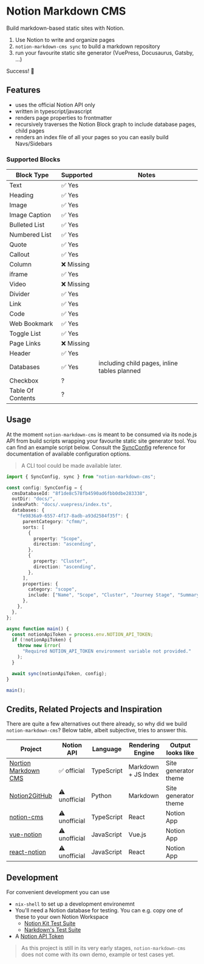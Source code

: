 # Notion Markdown CMS

Build markdown-based static sites with Notion.

1. Use Notion to write and organize pages
2. `notion-markdown-cms sync` to build a markdown repository
3. run your favourite static site generator (VuePress, Docusaurus, Gatsby, ...)

Success! 🚀

## Features

- uses the official Notion API only
- written in typescript/javascript
- renders page properties to frontmatter
- recursively traverses the Notion Block graph to include database pages, child pages
- renders an index file of all your pages so you can easily build Navs/Sidebars

### Supported Blocks

| Block Type        | Supported  | Notes                                        |
| ----------------- | ---------- | -------------------------------------------- |
| Text              | ✅ Yes     |                                              |
| Heading           | ✅ Yes     |                                              |
| Image             | ✅ Yes     |                                              |
| Image Caption     | ✅ Yes     |                                              |
| Bulleted List     | ✅ Yes     |                                              |
| Numbered List     | ✅ Yes     |                                              |
| Quote             | ✅ Yes     |                                              |
| Callout           | ✅ Yes     |                                              |
| Column            | ❌ Missing |                                              |
| iframe            | ✅ Yes     |                                              |
| Video             | ❌ Missing |                                              |
| Divider           | ✅ Yes     |                                              |
| Link              | ✅ Yes     |                                              |
| Code              | ✅ Yes     |                                              |
| Web Bookmark      | ✅ Yes     |                                              |
| Toggle List       | ✅ Yes     |                                              |
| Page Links        | ❌ Missing |                                              |
| Header            | ✅ Yes     |                                              |
| Databases         | ✅ Yes     | including child pages, inline tables planned |
| Checkbox          | ?          |                                              |
| Table Of Contents | ?          |                                              |

## Usage

At the moment `notion-markdown-cms` is meant to be consumed via its node.js API from build scripts
wrapping your favourite static site generator tool. You can find an example
script below. Consult the [SyncConfig](./src/SyncConfig.ts) reference for documentation of available configuration options.

> A CLI tool could be made available later.

```typescript
import { SyncConfig, sync } from "notion-markdown-cms";

const config: SyncConfig = {
  cmsDatabaseId: "8f1de8c578fb4590ad6fbb0dbe283338",
  outDir: "docs/",
  indexPath: "docs/.vuepress/index.ts",
  databases: {
    "fe9836a9-6557-4f17-8adb-a93d2584f35f": {
      parentCategory: "cfmm/",
      sorts: [
        {
          property: "Scope",
          direction: "ascending",
        },
        {
          property: "Cluster",
          direction: "ascending",
        },
      ],
      properties: {
        category: "scope",
        include: ["Name", "Scope", "Cluster", "Journey Stage", "Summary"],
      },
    },
  },
};

async function main() {
  const notionApiToken = process.env.NOTION_API_TOKEN;
  if (!notionApiToken) {
    throw new Error(
      "Required NOTION_API_TOKEN environment variable not provided."
    );
  }

  await sync(notionApiToken, config);
}

main();
```

## Credits, Related Projects and Inspiration

There are quite a few alternatives out there already, so why did we build `notion-markdown-cms`?
Below table, albeit subjective, tries to answer this.

| Project                                                                  | Notion API    | Language   | Rendering Engine    | Output looks like    |
| ------------------------------------------------------------------------ | ------------- | ---------- | ------------------- | -------------------- |
| [Nortion Markdown CMS](https://github.com/meshcloud/notion-markdown-cms) | ✅ official   | TypeScript | Markdown + JS Index | Site generator theme |
| [Notion2GitHub](https://github.com/narkdown/notion2github)               | ⚠️ unofficial | Python     | Markdown            | Site generator theme |
| [notion-cms](https://github.com/n6g7/notion-cms)                         | ⚠️ unofficial | TypeScript | React               | Notion App           |
| [vue-notion](https://github.com/janniks/vue-notion)                      | ⚠️ unofficial | JavaScript | Vue.js              | Notion App           |
| [react-notion](https://github.com/janniks/react-notion)                  | ⚠️ unofficial | JavaScript | React               | Notion App           |

## Development

For convenient development you can use

- `nix-shell` to set up a development environemnt
- You'll need a Notion database for testing. You can e.g. copy one of these to your own Notion Workspace
  - [Notion Kit Test Suite](https://www.notion.so/Notion-Test-Suite-067dd719a912471ea9a3ac10710e7fdf)
  - [Narkdown's Test Suite](https://www.notion.so/acc3dfd0339e4cacb5baae8673fddfad?v=be43c1c8dd644cfb9df9efd97d8af60a)
- A [Notion API Token](https://developers.notion.com/docs/authorization)

> As this project is still in its very early stages, `notion-markdown-cms` does not come with its own demo, example or test cases yet.